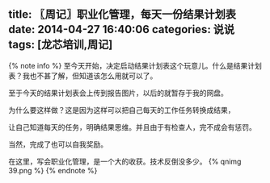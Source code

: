 title: 〖周记〗职业化管理，每天一份结果计划表
date: 2014-04-27 16:40:06
categories: 说说
tags: [龙芯培训,周记]
---
{% note info %}
至今天开始，决定启动结果计划表这个玩意儿。什么是结果计划表？我也不甚了解，但知道该怎么用就可以了。

至于今天的结果计划表会上传到报告图片，以后的就暂存于我的网盘。<!--more-->

为什么要这样做？这是因为这样可以把自己每天的工作任务转换成结果，

让自己知道每天的任务，明确结果思维。并且由于有检查人，完不成会有惩罚。

当然，完成了也可以自我奖励。

在这里，写会职业化管理，是一个大的收获。技术反倒没多少。
{% qnimg 39.png %}
{% endnote %}
